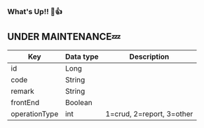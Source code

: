 ### What's Up!! 👋:+1:
**UNDER MAINTENANCE**:zzz:
---

| Key           | Data type | Description   |
|---------------|-----------| --------------|
| id            | Long      ||
| code          | String    ||
| remark        | String    ||
| frontEnd      | Boolean   ||
| operationType | int       |1=crud, 2=report, 3=other|
